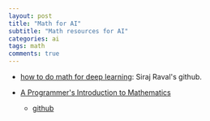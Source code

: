 ```yaml
---
layout: post
title: "Math for AI"
subtitle: "Math resources for AI"
categories: ai
tags: math
comments: true
---
```


* [how to do math for deep learning](https://github.com/llSourcell/how_to_do_math_for_deep_learning/blob/master/demo.ipynb):
 Siraj Raval's github.
 
* [A Programmer's Introduction to Mathematics](https://gumroad.com/l/pim-book)
  * [github](https://github.com/pim-book/programmers-introduction-to-mathematics/blob/master/neural-network/neural_network.py) 